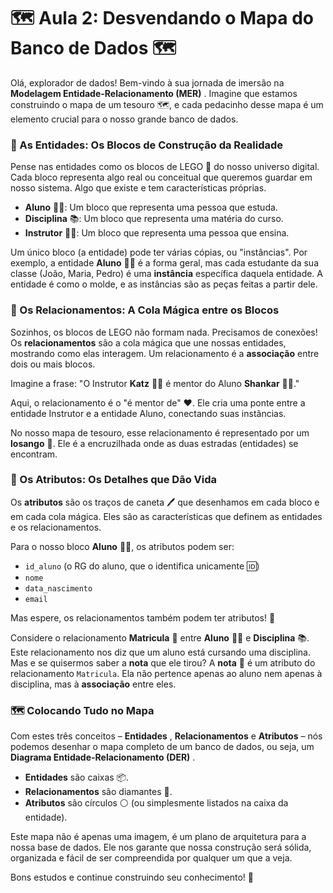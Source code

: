 # 🗺️ Aula 2: Desvendando o Mapa do Banco de Dados 🗺️

Olá, explorador de dados! Bem-vindo à sua jornada de imersão na  **Modelagem Entidade-Relacionamento (MER)** . Imagine que estamos construindo o mapa de um tesouro 🗺️, e cada pedacinho desse mapa é um elemento crucial para o nosso grande banco de dados.

### 🧱 As Entidades: Os Blocos de Construção da Realidade

Pense nas entidades como os blocos de LEGO 🧱 do nosso universo digital. Cada bloco representa algo real ou conceitual que queremos guardar em nosso sistema. Algo que existe e tem características próprias.

* **Aluno** 🧑‍🎓: Um bloco que representa uma pessoa que estuda.
* **Disciplina** 📚: Um bloco que representa uma matéria do curso.
* **Instrutor** 🧑‍🏫: Um bloco que representa uma pessoa que ensina.

Um único bloco (a entidade) pode ter várias cópias, ou "instâncias". Por exemplo, a entidade **Aluno** 🧑‍🎓 é a forma geral, mas cada estudante da sua classe (João, Maria, Pedro) é uma **instância** específica daquela entidade. A entidade é como o molde, e as instâncias são as peças feitas a partir dele.

### 🔗 Os Relacionamentos: A Cola Mágica entre os Blocos

Sozinhos, os blocos de LEGO não formam nada. Precisamos de conexões! Os **relacionamentos** são a cola mágica que une nossas entidades, mostrando como elas interagem. Um relacionamento é a **associação** entre dois ou mais blocos.

Imagine a frase: "O Instrutor **Katz** 🧑‍🏫 é mentor do Aluno **Shankar** 🧑‍🎓."

Aqui, o relacionamento é o "é mentor de" ❤️. Ele cria uma ponte entre a entidade Instrutor e a entidade Aluno, conectando suas instâncias.

No nosso mapa de tesouro, esse relacionamento é representado por um **losango** 💎. Ele é a encruzilhada onde as duas estradas (entidades) se encontram.

### 🎨 Os Atributos: Os Detalhes que Dão Vida

Os **atributos** são os traços de caneta 🖊️ que desenhamos em cada bloco e em cada cola mágica. Eles são as características que definem as entidades e os relacionamentos.

Para o nosso bloco **Aluno** 🧑‍🎓, os atributos podem ser:

* `id_aluno` (o RG do aluno, que o identifica unicamente 🆔)
* `nome`
* `data_nascimento`
* `email`

Mas espere, os relacionamentos também podem ter atributos! 🤔

Considere o relacionamento **Matricula** 📝 entre **Aluno** 🧑‍🎓 e **Disciplina** 📚. Este relacionamento nos diz que um aluno está cursando uma disciplina. Mas e se quisermos saber a **nota** que ele tirou? A **nota** 💯 é um atributo do relacionamento `Matricula`. Ela não pertence apenas ao aluno nem apenas à disciplina, mas à **associação** entre eles.

### 🗺️ Colocando Tudo no Mapa

Com estes três conceitos –  **Entidades** , **Relacionamentos** e **Atributos** – nós podemos desenhar o mapa completo de um banco de dados, ou seja, um  **Diagrama Entidade-Relacionamento (DER)** .

* **Entidades** são caixas 📦.
* **Relacionamentos** são diamantes 💎.
* **Atributos** são círculos ⚪ (ou simplesmente listados na caixa da entidade).

Este mapa não é apenas uma imagem, é um plano de arquitetura para a nossa base de dados. Ele nos garante que nossa construção será sólida, organizada e fácil de ser compreendida por qualquer um que a veja.

Bons estudos e continue construindo seu conhecimento! 🚀
